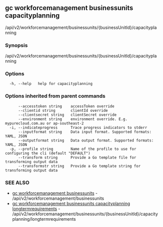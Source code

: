 ## gc workforcemanagement businessunits capacityplanning

/api/v2/workforcemanagement/businessunits/{businessUnitId}/capacityplanning

### Synopsis

/api/v2/workforcemanagement/businessunits/{businessUnitId}/capacityplanning

### Options

```
  -h, --help   help for capacityplanning
```

### Options inherited from parent commands

```
      --accesstoken string    accessToken override
      --clientid string       clientId override
      --clientsecret string   clientSecret override
      --environment string    environment override. E.g. mypurecloud.com.au or ap-southeast-2
  -i, --indicateprogress      Trace progress indicators to stderr
      --inputformat string    Data input format. Supported formats: YAML, JSON
      --outputformat string   Data output format. Supported formats: YAML, JSON
  -p, --profile string        Name of the profile to use for configuring the cli (default "DEFAULT")
      --transform string      Provide a Go template file for transforming output data
      --transformstr string   Provide a Go template string for transforming output data
```

### SEE ALSO

* [gc workforcemanagement businessunits](gc_workforcemanagement_businessunits.html)	 - /api/v2/workforcemanagement/businessunits
* [gc workforcemanagement businessunits capacityplanning longtermrequirements](gc_workforcemanagement_businessunits_capacityplanning_longtermrequirements.html)	 - /api/v2/workforcemanagement/businessunits/{businessUnitId}/capacityplanning/longtermrequirements


